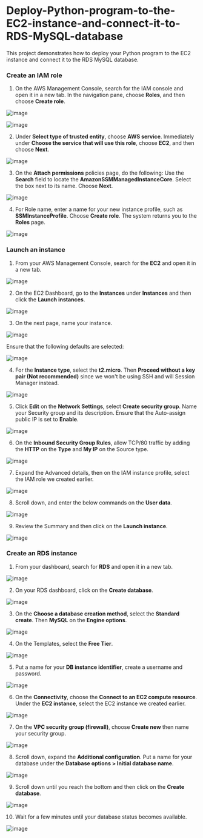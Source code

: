 # Deploy-Python-program-to-the-EC2-instance-and-connect-it-to-RDS-MySQL-database

This project demonstrates how to deploy your Python program to the EC2 instance and connect it to the RDS MySQL database. 

### Create an IAM role

1. On the AWS Management Console, search for the IAM console and open it in a new tab. In the navigation pane, choose **Roles**, and then choose **Create role**.

![image](https://github.com/ericksonaspa/Highly-Available-and-Scalable-Web-Application/assets/77118362/4f65edb4-5e95-46db-b4a8-dcde291c3069)

![image](https://github.com/ericksonaspa/Highly-Available-and-Scalable-Web-Application/assets/77118362/2b825fb9-0d02-4f94-8de4-3b8cb788bac2)

2. Under **Select type of trusted entity**, choose **AWS service**. Immediately under **Choose the service that will use this role**, choose **EC2**, and then choose **Next**.

![image](https://github.com/ericksonaspa/Highly-Available-and-Scalable-Web-Application/assets/77118362/6626e733-2e79-42f1-b54e-e291aac5f97f)

3. On the **Attach permissions** policies page, do the following: Use the **Search** field to locate the **AmazonSSMManagedInstanceCore**. Select the box next to its name. Choose **Next**.

![image](https://github.com/ericksonaspa/Highly-Available-and-Scalable-Web-Application/assets/77118362/86a70df9-3d71-4c53-9ba9-dca737e0438e)

4. For Role name, enter a name for your new instance profile, such as **SSMInstanceProfile**. Choose **Create role**. The system returns you to the **Roles** page. 

![image](https://github.com/ericksonaspa/Highly-Available-and-Scalable-Web-Application/assets/77118362/897bd207-1a10-4bd7-9cde-69f0a0239ff0)

### Launch an instance

1. From your AWS Management Console, search for the **EC2** and open it in a new tab.

![image](https://github.com/ericksonaspa/Deploy-Python-program-to-the-EC2-instance-and-connect-it-to-RDS-MySQL-database/assets/77118362/65ed5118-dad8-42ef-83e2-945913a0c5fc)

2. On the EC2 Dashboard, go to the **Instances** under **Instances** and then click the **Launch instances**. 

![image](https://github.com/ericksonaspa/Deploy-Python-program-to-the-EC2-instance-and-connect-it-to-RDS-MySQL-database/assets/77118362/dcd8f152-8764-44d1-8415-2c6345253255)

3. On the next page, name your instance. 

![image](https://github.com/ericksonaspa/Deploy-Python-program-to-the-EC2-instance-and-connect-it-to-RDS-MySQL-database/assets/77118362/aff73b81-961f-4540-b1d6-7aa5e997d0fd)

Ensure that the following defaults are selected: 

![image](https://github.com/ericksonaspa/Deploy-Python-program-to-the-EC2-instance-and-connect-it-to-RDS-MySQL-database/assets/77118362/75e46533-9ad7-45ab-ab01-c06145c121f9)

4. For the **Instance type**, select the **t2.micro**. Then **Proceed without a key pair (Not recommended)** since we won't be using SSH and will Session Manager instead. 

![image](https://github.com/ericksonaspa/Deploy-Python-program-to-the-EC2-instance-and-connect-it-to-RDS-MySQL-database/assets/77118362/aa907b95-bdeb-4c1d-8e4b-f7bb08dc9173)

5. Click **Edit** on the **Network Settings**, select **Create security group**. Name your Security group and its description. Ensure that the Auto-assign public IP is set to **Enable**. 

![image](https://github.com/ericksonaspa/Deploy-Python-program-to-the-EC2-instance-and-connect-it-to-RDS-MySQL-database/assets/77118362/08ebb0c2-6f65-434b-9801-1d22698fa492)

6. On the **Inbound Security Group Rules**, allow TCP/80 traffic by adding the **HTTP** on the **Type** and **My IP** on the Source type. 

![image](https://github.com/ericksonaspa/Deploy-Python-program-to-the-EC2-instance-and-connect-it-to-RDS-MySQL-database/assets/77118362/b400105a-e4a5-4ec6-8250-0b76d86b0e40)

7. Expand the Advanced details, then on the IAM instance profile, select the IAM role we created earlier. 

![image](https://github.com/ericksonaspa/Deploy-Python-program-to-the-EC2-instance-and-connect-it-to-RDS-MySQL-database/assets/77118362/c3a371ec-e09a-4a2b-a24f-af64fbe7b57e)

8. Scroll down, and enter the below commands on the **User data**. 

![image](https://github.com/ericksonaspa/Deploy-Python-program-to-the-EC2-instance-and-connect-it-to-RDS-MySQL-database/assets/77118362/5dbc8313-d07f-44ba-a48a-044ee3eec339)

9. Review the Summary and then click on the **Launch instance**. 

![image](https://github.com/ericksonaspa/Deploy-Python-program-to-the-EC2-instance-and-connect-it-to-RDS-MySQL-database/assets/77118362/186a33be-ae10-4270-86bb-809f55dd5ec1)

### Create an RDS instance

1. From your dashboard, search for **RDS** and open it in a new tab. 

![image](https://github.com/ericksonaspa/Deploy-Python-program-to-the-EC2-instance-and-connect-it-to-RDS-MySQL-database/assets/77118362/ec586101-e5e2-4b3d-af20-9dc4274dbe20)

2. On your RDS dashboard, click on the **Create database**. 

![image](https://github.com/ericksonaspa/Deploy-Python-program-to-the-EC2-instance-and-connect-it-to-RDS-MySQL-database/assets/77118362/f41b2d0d-dc52-4239-8c60-5aea763b91fb)

3. On the **Choose a database creation method**, select the **Standard create**. Then **MySQL** on the **Engine options**. 

![image](https://github.com/ericksonaspa/Deploy-Python-program-to-the-EC2-instance-and-connect-it-to-RDS-MySQL-database/assets/77118362/7928e613-6b59-4295-a3e6-087acece8a69)

4. On the Templates, select the **Free Tier**. 

![image](https://github.com/ericksonaspa/Deploy-Python-program-to-the-EC2-instance-and-connect-it-to-RDS-MySQL-database/assets/77118362/af8dbc46-d612-4ad9-a5ab-d47db92121a5)

5. Put a name for your **DB instance identifier**, create a username and password. 

![image](https://github.com/ericksonaspa/Deploy-Python-program-to-the-EC2-instance-and-connect-it-to-RDS-MySQL-database/assets/77118362/635deb1d-fb70-439d-8fc6-bfcf6aa58692)

6. On the **Connectivity**, choose the **Connect to an EC2 compute resource**. Under the **EC2 instance**, select the EC2 instance we created earlier. 

![image](https://github.com/ericksonaspa/Deploy-Python-program-to-the-EC2-instance-and-connect-it-to-RDS-MySQL-database/assets/77118362/f62dc866-35d9-4aa1-b1be-df07a2ef34ec)

7. On the **VPC security group (firewall)**, choose **Create new** then name your security group. 

![image](https://github.com/ericksonaspa/Deploy-Python-program-to-the-EC2-instance-and-connect-it-to-RDS-MySQL-database/assets/77118362/e85ebfeb-3447-48be-ba42-52f1a392cc2b)

8. Scroll down, expand the **Additional configuration**. Put a name for your database under the **Database options > Initial database name**. 

![image](https://github.com/ericksonaspa/Deploy-Python-program-to-the-EC2-instance-and-connect-it-to-RDS-MySQL-database/assets/77118362/39cef3a6-4446-4691-a2db-ddbd8dbf880a)

9. Scroll down until you reach the bottom and then click on the **Create database**. 

![image](https://github.com/ericksonaspa/Deploy-Python-program-to-the-EC2-instance-and-connect-it-to-RDS-MySQL-database/assets/77118362/75c0d313-07b7-4eae-8970-b274daa6ba2b)

10. Wait for a few minutes until your database status becomes available. 

![image](https://github.com/ericksonaspa/Deploy-Python-program-to-the-EC2-instance-and-connect-it-to-RDS-MySQL-database/assets/77118362/5667be8b-0506-477e-af1c-5cc68fbbb442)










































































































